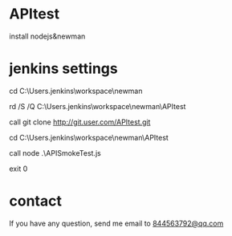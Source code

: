 # APItest
install nodejs&newman
# jenkins settings
cd C:\Users\.jenkins\workspace\newman

rd /S /Q C:\Users\.jenkins\workspace\newman\APItest

call git clone http://git.user.com/APItest.git

cd C:\Users\.jenkins\workspace\newman\APItest

call node .\APISmokeTest.js

exit 0
# contact
If you have any question, send me email to 844563792@qq.com

